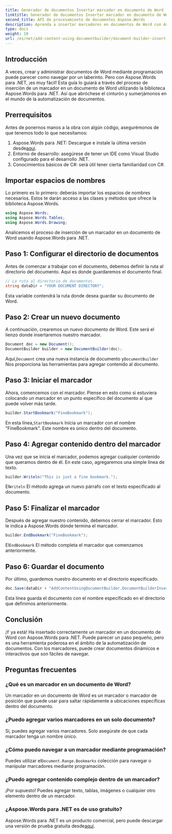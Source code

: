 ```yaml
---
title: Generador de documentos Insertar marcador en documento de Word
linktitle: Generador de documentos Insertar marcador en documento de Word
second_title: API de procesamiento de documentos Aspose.Words
description: Aprenda a insertar marcadores en documentos de Word con Aspose.Words para .NET con esta guía detallada paso a paso. Perfecta para la automatización de documentos.
type: docs
weight: 10
url: /es/net/add-content-using-documentbuilder/document-builder-insert-bookmark/
---
```

## Introducción

A veces, crear y administrar documentos de Word mediante programación puede parecer como navegar por un laberinto. Pero con Aspose.Words para .NET, ¡es muy fácil! Esta guía lo guiará a través del proceso de inserción de un marcador en un documento de Word utilizando la biblioteca Aspose.Words para .NET. Así que abróchese el cinturón y sumerjámonos en el mundo de la automatización de documentos.

## Prerrequisitos

Antes de ponernos manos a la obra con algún código, asegurémonos de que tenemos todo lo que necesitamos:

1.  Aspose.Words para .NET: Descargue e instale la última versión desde[aquí](https://releases.aspose.com/words/net/).
2. Entorno de desarrollo: asegúrese de tener un IDE como Visual Studio configurado para el desarrollo .NET.
3. Conocimientos básicos de C#: será útil tener cierta familiaridad con C#.

## Importar espacios de nombres

Lo primero es lo primero: deberás importar los espacios de nombres necesarios. Estos te darán acceso a las clases y métodos que ofrece la biblioteca Aspose.Words.

```csharp
using Aspose.Words;
using Aspose.Words.Tables;
using Aspose.Words.Drawing;
```

Analicemos el proceso de inserción de un marcador en un documento de Word usando Aspose.Words para .NET.

## Paso 1: Configurar el directorio de documentos

Antes de comenzar a trabajar con el documento, debemos definir la ruta al directorio del documento. Aquí es donde guardaremos el documento final.

```csharp
// La ruta al directorio de documentos.
string dataDir = "YOUR DOCUMENT DIRECTORY";
```

Esta variable contendrá la ruta donde desea guardar su documento de Word.

## Paso 2: Crear un nuevo documento

A continuación, crearemos un nuevo documento de Word. Este será el lienzo donde insertaremos nuestro marcador.

```csharp
Document doc = new Document();
DocumentBuilder builder = new DocumentBuilder(doc);
```

 Aquí,`Document` crea una nueva instancia de documento y`DocumentBuilder` Nos proporciona las herramientas para agregar contenido al documento.

## Paso 3: Iniciar el marcador

Ahora, comencemos con el marcador. Piense en esto como si estuviera colocando un marcador en un punto específico del documento al que puede volver más tarde.

```csharp
builder.StartBookmark("FineBookmark");
```

 En esta línea,`StartBookmark` Inicia un marcador con el nombre "FineBookmark". Este nombre es único dentro del documento.

## Paso 4: Agregar contenido dentro del marcador

Una vez que se inicia el marcador, podemos agregar cualquier contenido que queramos dentro de él. En este caso, agregaremos una simple línea de texto.

```csharp
builder.Writeln("This is just a fine bookmark.");
```

El`Writeln` El método agrega un nuevo párrafo con el texto especificado al documento.

## Paso 5: Finalizar el marcador

Después de agregar nuestro contenido, debemos cerrar el marcador. Esto le indica a Aspose.Words dónde termina el marcador.

```csharp
builder.EndBookmark("FineBookmark");
```

El`EndBookmark` El método completa el marcador que comenzamos anteriormente.

## Paso 6: Guardar el documento

Por último, guardemos nuestro documento en el directorio especificado.

```csharp
doc.Save(dataDir + "AddContentUsingDocumentBuilder.DocumentBuilderInsertBookmark.docx");
```

Esta línea guarda el documento con el nombre especificado en el directorio que definimos anteriormente.

## Conclusión

¡Y ya está! Ha insertado correctamente un marcador en un documento de Word con Aspose.Words para .NET. Puede parecer un paso pequeño, pero es una herramienta poderosa en el ámbito de la automatización de documentos. Con los marcadores, puede crear documentos dinámicos e interactivos que son fáciles de navegar.

## Preguntas frecuentes

### ¿Qué es un marcador en un documento de Word?
Un marcador en un documento de Word es un marcador o marcador de posición que puede usar para saltar rápidamente a ubicaciones específicas dentro del documento.

### ¿Puedo agregar varios marcadores en un solo documento?
Sí, puedes agregar varios marcadores. Solo asegúrate de que cada marcador tenga un nombre único.

### ¿Cómo puedo navegar a un marcador mediante programación?
 Puedes utilizar el`Document.Range.Bookmarks` colección para navegar o manipular marcadores mediante programación.

### ¿Puedo agregar contenido complejo dentro de un marcador?
¡Por supuesto! Puedes agregar texto, tablas, imágenes o cualquier otro elemento dentro de un marcador.

### ¿Aspose.Words para .NET es de uso gratuito?
Aspose.Words para .NET es un producto comercial, pero puede descargar una versión de prueba gratuita desde[aquí](https://releases.aspose.com/).